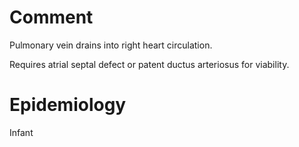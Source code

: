 # Comment

Pulmonary vein drains into right heart circulation.

Requires atrial septal defect or patent ductus arteriosus for viability.

# Epidemiology

Infant
